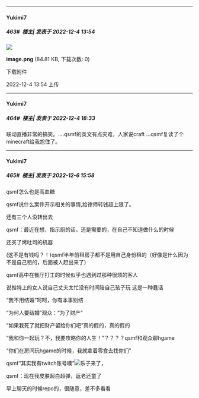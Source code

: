 

*****

####  Yukimi7  
##### 463#         楼主| 发表于 2022-12-4 13:54

<img src="https://img.saraba1st.com/forum/202212/04/145406hz05uy00za1btiuj.png" referrerpolicy="no-referrer">

<strong>image.png</strong> (84.81 KB, 下载次数: 0)

下载附件

2022-12-4 13:54 上传



*****

####  Yukimi7  
##### 464#         楼主| 发表于 2022-12-4 18:33

联动直播非常的搞笑。....qsmf的英文有点灾难，人家说craft ...qsmf复读了个minecraft给我尬住了。



*****

####  Yukimi7  
##### 465#         楼主| 发表于 2022-12-6 15:58

qsmf怎么也是高血糖

qsmf说什么案件开示相关的事情,给律师转钱超上限了。

还有三个人没转出去

qsmf：最近在想，指示厨的话，还是需要的，在自己不知道做什么的时候

还买了烤吐司的机器

(这不是有钱吗？！)qsmf半年前租房子都不是用自己身份租的（好像是什么因为不是自己租的，后面被人赶出来了）

qsmf高中在餐厅打工的时候似乎也遇到过那种很烦的客人

说推特上的女人说自己丈夫太忙没有时间陪自己孩子玩 这是一种蠢话

“我不用结婚”呵呵，你有本事别结

“为何人要结婚”观众：“为了财产”

“如果我死了就把财产留给你们吧”真的假的，真的假的

“我和你一起玩？不，我要攻略你的人生！”？？？？qsmf和观众聊hgame

“你们在房间玩hgame的时候，我就拿着零食去找你们”

qsmf“其实我有twitch账号噢”<img src="https://static.saraba1st.com/image/smiley/face2017/066.png" referrerpolicy="no-referrer">乐子来了，

qsmf：现在我皮肤超白超弹，返老还童了

早上聊天的时候repo的，很随意，差不多看看

